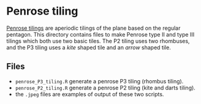 # Penrose tiling

[Penrose tilings](https://en.wikipedia.org/wiki/Penrose_tiling) are aperiodic tilings of the plane based on the regular pentagon. 
This directory contains files to make Penrose type II and type III tilings which both use two basic tiles. The P2 tiling uses two rhombuses, and the P3 tiling uses a *kite* shaped tile and an *arrow* shaped tile. 

## Files

 - `penrose_P3_tiling.R` generate a penrose P3 tiling (rhombus tiling).
 - `penrose_P2_tiling.R` generate a penrose P2 tiling (kite and darts tiling).
 - the `.jpeg` files are examples of output of these two scripts.
